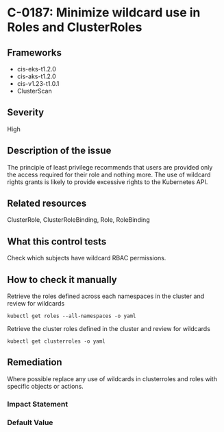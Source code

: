 # C-0187: Minimize wildcard use in Roles and ClusterRoles

## Frameworks
* cis-eks-t1.2.0
* cis-aks-t1.2.0
* cis-v1.23-t1.0.1
* ClusterScan
 
## Severity
High

## Description of the issue
The principle of least privilege recommends that users are provided only the access required for their role and nothing more. The use of wildcard rights grants is likely to provide excessive rights to the Kubernetes API.
 
## Related resources
ClusterRole, ClusterRoleBinding, Role, RoleBinding
 
## What this control tests 
Check which subjects have wildcard RBAC permissions.
 
## How to check it manually 
Retrieve the roles defined across each namespaces in the cluster and review for wildcards

 
```
kubectl get roles --all-namespaces -o yaml

```
 Retrieve the cluster roles defined in the cluster and review for wildcards

 
```
kubectl get clusterroles -o yaml

```
 
## Remediation
Where possible replace any use of wildcards in clusterroles and roles with specific objects or actions.
 
### Impact Statement

 
### Default Value

 
